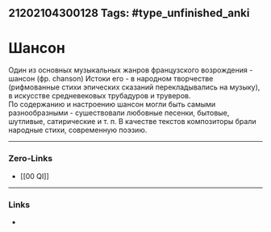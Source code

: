 21202104300128
Tags: #type_unfinished_anki 
---
# Шансон

Один из основных музыкальных жанров французского возрождения  - шансон (фр. chanson) Истоки его - в народном творчестве (рифмованные стихи эпических сказаний перекладывались на музыку),<br>в искусстве средневековых трубадуров и труверов.<br>По содержанию и настроению шансон могли быть самыми разнообразными - сушествовали любовные песенки, бытовые, шутливые, сатирические и т. п. В качестве текстов композиторы брали народные стихи, современную поэзию.

---
### Zero-Links
- [[00 QI]]
---
### Links
-